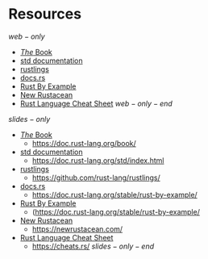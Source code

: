 # Resources
$web-only$
* [*The* Book](https://doc.rust-lang.org/book/)
* [std documentation](https://doc.rust-lang.org/std/index.html)
* [rustlings](https://github.com/rust-lang/rustlings/)
* [docs.rs](https://docs.rs)
* [Rust By Example](https://doc.rust-lang.org/stable/rust-by-example/)
* [New Rustacean](https://newrustacean.com/)
* [Rust Language Cheat Sheet](https://cheats.rs/)
$web-only-end$

$slides-only$
* [*The* Book](https://doc.rust-lang.org/book/)
  * https://doc.rust-lang.org/book/
* [std documentation](https://doc.rust-lang.org/std/index.html)
  * https://doc.rust-lang.org/std/index.html
* [rustlings](https://github.com/rust-lang/rustlings/)
  * https://github.com/rust-lang/rustlings/
* [docs.rs](https://docs.rs)
  * https://doc.rust-lang.org/stable/rust-by-example/
* [Rust By Example](https://doc.rust-lang.org/stable/rust-by-example/)
  * (https://doc.rust-lang.org/stable/rust-by-example/
* [New Rustacean](https://newrustacean.com/)
  * https://newrustacean.com/
* [Rust Language Cheat Sheet](https://cheats.rs/)
  * https://cheats.rs/
$slides-only-end$